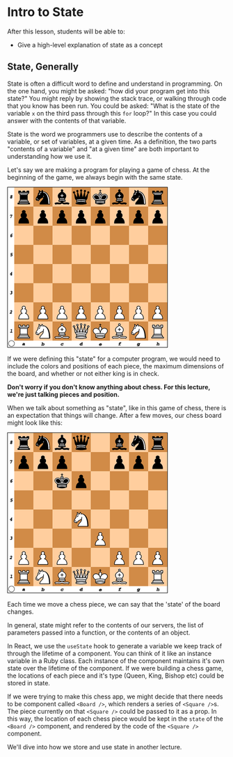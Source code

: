 # Intro to State

After this lesson, students will be able to:

- Give a high-level explanation of state as a concept

## State, Generally

State is often a difficult word to define and understand in programming. On the one hand, you might be asked: "how did your program get into this state?" You might reply by showing the stack trace, or walking through code that you know has been run. You could be asked: "What is the state of the variable `x` on the third pass through this `for` loop?" In this case you could answer with the contents of that variable.

State is the word we programmers use to describe the contents of a variable, or set of variables, at a given time. As a definition, the two parts "contents of a variable" and "at a given time" are both important to understanding how we use it.

Let's say we are making a program for playing a game of chess. At the beginning of the game, we always begin with the same state.

![A chess board at the beginning of a game of chess, with black pieces at the top](images/chess_1.png)

If we were defining this "state" for a computer program, we would need to include the colors and positions of each piece, the maximum dimensions of the board, and whether or not either king is in check. 

**Don't worry if you don't know anything about chess. For this lecture, we're just talking pieces and position.**

When we talk about something as "state", like in this game of chess, there is an expectation that things will change. After a few moves, our chess board might look like this:

![A few moves have been taken, and two pawns are now missing from the board. A white knight is on D4, and the black queen is on C6.](images/chess_2.png)

Each time we move a chess piece, we can say that the 'state' of the board changes. 

In general, state might refer to the contents of our servers, the list of parameters passed into a function, or the contents of an object.

In React, we use the `useState` hook to generate a variable we keep track of through the lifetime of a component.  You can think of it like an instance variable in a Ruby class.  Each instance of the component maintains it's own state over the lifetime of the component.  If we were building a chess game, the locations of each piece and it's type (Queen, King, Bishop etc) could be stored in state.

If we were trying to make this chess app, we might decide that there needs to be component called `<Board />`, which renders a series of `<Square />`s. The piece currently on that `<Square />` could be passed to it as a prop. In this way, the location of each chess piece would be kept in the `state` of the `<Board />` component, and rendered by the code of the `<Square />` component.

We'll dive into how we store and use state in another lecture.

